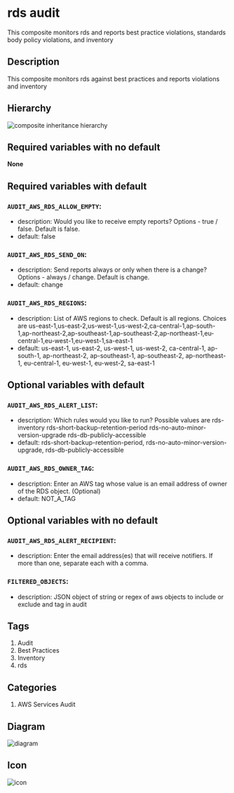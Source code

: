 rds audit
============================
This composite monitors rds and reports best practice violations, standards body policy violations, and inventory


## Description
This composite monitors rds against best practices and reports violations and inventory


## Hierarchy
![composite inheritance hierarchy](https://raw.githubusercontent.com/CloudCoreo/audit-aws-rds/master/images/hierarchy.png "composite inheritance hierarchy")



## Required variables with no default

**None**


## Required variables with default

### `AUDIT_AWS_RDS_ALLOW_EMPTY`:
  * description: Would you like to receive empty reports? Options - true / false. Default is false.
  * default: false

### `AUDIT_AWS_RDS_SEND_ON`:
  * description: Send reports always or only when there is a change? Options - always / change. Default is change.
  * default: change

### `AUDIT_AWS_RDS_REGIONS`:
  * description: List of AWS regions to check. Default is all regions. Choices are us-east-1,us-east-2,us-west-1,us-west-2,ca-central-1,ap-south-1,ap-northeast-2,ap-southeast-1,ap-southeast-2,ap-northeast-1,eu-central-1,eu-west-1,eu-west-1,sa-east-1
  * default: us-east-1, us-east-2, us-west-1, us-west-2, ca-central-1, ap-south-1, ap-northeast-2, ap-southeast-1, ap-southeast-2, ap-northeast-1, eu-central-1, eu-west-1, eu-west-2, sa-east-1


## Optional variables with default

### `AUDIT_AWS_RDS_ALERT_LIST`:
  * description: Which rules would you like to run? Possible values are rds-inventory rds-short-backup-retention-period rds-no-auto-minor-version-upgrade rds-db-publicly-accessible
  * default: rds-short-backup-retention-period, rds-no-auto-minor-version-upgrade, rds-db-publicly-accessible

### `AUDIT_AWS_RDS_OWNER_TAG`:
  * description: Enter an AWS tag whose value is an email address of owner of the RDS object. (Optional)
  * default: NOT_A_TAG


## Optional variables with no default

### `AUDIT_AWS_RDS_ALERT_RECIPIENT`:
  * description: Enter the email address(es) that will receive notifiers. If more than one, separate each with a comma.

### `FILTERED_OBJECTS`:
  * description: JSON object of string or regex of aws objects to include or exclude and tag in audit

## Tags
1. Audit
1. Best Practices
1. Inventory
1. rds


## Categories
1. AWS Services Audit


## Diagram
![diagram](https://raw.githubusercontent.com/CloudCoreo/audit-aws-rds/master/images/diagram.png "diagram")


## Icon
![icon](https://raw.githubusercontent.com/CloudCoreo/audit-aws-rds/master/images/icon.png "icon")

